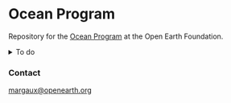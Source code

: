 # Ocean Program

Repository for the [Ocean Program](https://www.openearth.org/projects/ocean-program) at the Open Earth Foundation.


<details>
  <summary> To do</summary>
  
  ### Repository
  - [ ] set up the [docs](https://github.com/Open-Earth-Foundation/oceanprogram/tree/main/docs) folder  
  - [ ] we need to add a proper .gitignore
  - [ ] we need to add a proper license
</details>

### Contact
margaux@openearth.org
